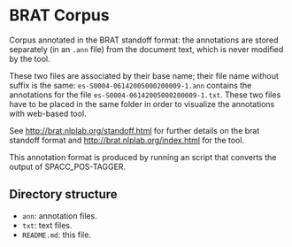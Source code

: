 # BRAT Corpus

Corpus annotated in the BRAT standoff format: the annotations are stored separately (in an `.ann` file) 
from the document text, which is never modified by the tool. 

These two files are associated by their base name; their file name without suffix is the same: 
`es-S0004-06142005000200009-1.ann` contains the annotations for the file `es-S0004-06142005000200009-1.txt`. 
These two files have to be placed in the same folder in order to visualize the annotations with web-based tool.  

See http://brat.nlplab.org/standoff.html for further details on the brat standoff format and 
http://brat.nlplab.org/index.html for the tool.

This annotation format is produced by running an script that converts the output of SPACC_POS-TAGGER.  

## Directory structure

* `ann`: annotation files.
* `txt`: text files.
* `README.md`: this file.
